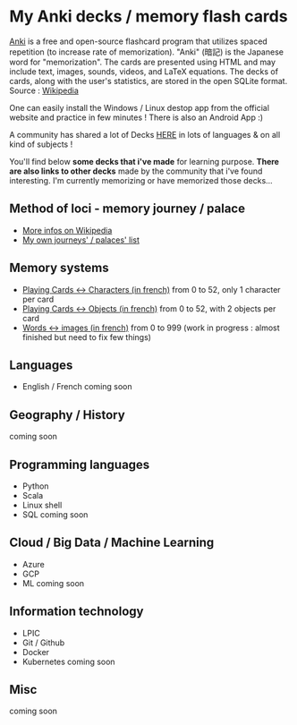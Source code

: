 # My Anki decks / memory flash cards


[Anki](https://apps.ankiweb.net/) is a free and open-source flashcard program that utilizes spaced repetition (to increase rate of memorization). "Anki" (暗記) is the Japanese word for "memorization". The cards are presented using HTML and may include text, images, sounds, videos, and LaTeX equations. The decks of cards, along with the user's statistics, are stored in the open SQLite format. Source : [Wikipedia](https://en.wikipedia.org/wiki/Anki_(software))

One can easily install the Windows / Linux destop app from the official website and practice in few minutes ! There is also an Android App :)

A community has shared a lot of Decks [HERE](https://ankiweb.net/decks/) in lots of languages & on all kind of subjects !

You'll find below __some decks that i've made__ for learning purpose. __There are also links to other decks__ made by the community that i've found interesting. I'm currently memorizing or have memorized those decks...

## Method of loci - memory journey / palace
* [More infos on Wikipedia](https://en.wikipedia.org/wiki/Method_of_loci)
* [My own journeys' / palaces' list]() 

## Memory systems
- [Playing Cards <-> Characters (in french)](https://github.com/obrunet/Anki_decks_-_memory_cards/blob/master/01.My_own_decks/Cartes%20Personnages.apkg) from 0 to 52, only 1 character per card
- [Playing Cards <-> Objects (in french)](https://github.com/obrunet/Anki_decks_-_memory_cards/blob/master/01.My_own_decks/Cartes%20Objet.apkg) from 0 to 52, with 2 objects per card
- [Words <-> images (in french)](https://github.com/obrunet/Anki_decks_-_memory_cards/blob/master/00.Memory%20systems/System%20words%20_-_%20images.apkg) from 0 to 999 (work in progress : almost finished but need to fix few things)

## Languages
- English / French
coming soon

## Geography / History
coming soon

## Programming languages
 - Python
 - Scala
 - Linux shell
 - SQL
 coming soon
 
 ## Cloud / Big Data / Machine Learning
- Azure
- GCP
- ML
coming soon
 
 ## Information technology
- LPIC
- Git / Github
- Docker
- Kubernetes
coming soon

## Misc
coming soon


